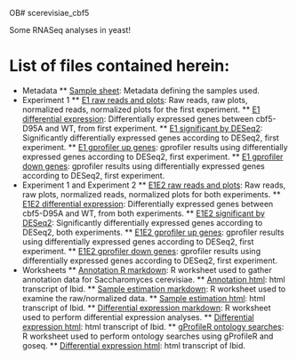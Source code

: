 OB# scerevisiae_cbf5

Some RNASeq analyses in yeast!

# List of files contained herein:

*  Metadata
**  [Sample sheet](sample_sheets/all_samples.xlsx):  Metadata defining the samples used.
*  Experiment 1
**    [E1 raw reads and plots](E1/E1_written_20180606.xlsx):  Raw reads, raw plots,
       normalized reads, normalized plots for the first experiment.
**    [E1 differential expression](E1/E1_de_20180606.xlsx):  Differentially
       expressed genes between cbf5-D95A and WT, from first experiment.
**    [E1 significant by DESeq2](E1/E1_sig_20180606.xlsx):  Significantly
       differentially expressed genes according to DESeq2, first experiment.
**    [E1 gprofiler up genes](E1/E1_gprofiler_up_20180606.xlsx):  gprofiler results
       using differentially expressed genes according to DESeq2, first experiment.
**    [E1 gprofiler down genes](E1/E1_gprofiler_down_20180606.xlsx):  gprofiler results
       using differentially expressed genes according to DESeq2, first experiment.
* Experiment 1 and Experiment 2
**    [E1E2 raw reads and plots](E1E2/E1E2_written_20180212.xlsx):  Raw reads, raw plots,
       normalized reads, normalized plots for both experiments.
**    [E1E2 differential expression](E1E2/E1E2_de_20180212.xlsx):  Differentially
       expressed genes between cbf5-D95A and WT, from both experiments.
**    [E1E2 significant by DESeq2](E1E2/E1E2_sig_20180212.xlsx):  Significantly
       differentially expressed genes according to DESeq2, both experiments.
**    [E1E2 gprofiler up genes](E1E2/E1E2_gprofiler_up_20180606.xlsx):  gprofiler results
       using differentially expressed genes according to DESeq2, first experiment.
**    [E1E2 gprofiler down genes](E1E2/E1E2_gprofiler_down_20180606.xlsx):  gprofiler results
       using differentially expressed genes according to DESeq2, first experiment.
* Worksheets
**    [Annotation R markdown](01_annotation-v20180606.Rmd): R worksheet used to
       gather annotation data for Saccharomyces cerevisiae.
**    [Annotation html](01_annotation-v20180606.html): html transcript of Ibid.
**    [Sample estimation markdown](02_sample_estimation_merged-v20180606.Rmd):
       R worksheet used to examine the raw/normalized data.
**    [Sample estimation html](02_sample_estimation_merged-v20180606.html): html transcript of Ibid.
**    [Differential expression markdown](03_differential_expression_merged-v20180606.Rmd):
       R worksheet used to perform differential expression analyses.
**    [Differential expression html](03_differential_expression_merged-v20180606.html):
       html transcript of Ibid.
**    [gProfileR ontology searches](04_gene_ontology_merged-v20180606.Rmd):
       R worksheet used to perform ontology searches using gProfileR and goseq.
**    [Differential expression html](04_gene_ontology_merged-v20180606.html): html transcript of Ibid.
